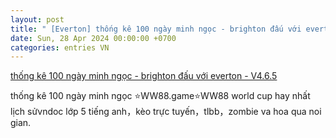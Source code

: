 ```yaml
---
layout: post
title: " [Everton] thống kê 100 ngày minh ngọc - brighton đấu với everton - V4.6.5"
date: Sun, 28 Apr 2024 00:00:00 +0700
categories: entries VN
---
```

[thống kê 100 ngày minh ngọc - brighton đấu với everton - V4.6.5](https://www.vnu.edu.vn/xsn/2024-04-26-th%E1%BB%91ng%20k%C3%AA%20100%20ng%C3%A0y%20minh%20ng%E1%BB%8Dc.phtm)

thống kê 100 ngày minh ngọc ⭐️WW88.game⭐WW88 world cup hay nhất lịch sửvndoc lớp 5 tiếng anh，kèo trực tuyến，tlbb，zombie va hoa qua noi gian.

